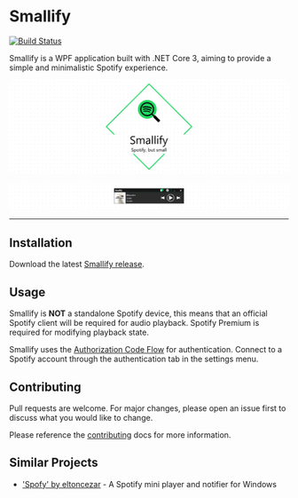 # Smallify

[![Build Status](https://nick-smirnoff.visualstudio.com/smallify/_apis/build/status/build/smallify-CI?branchName=master)](https://nick-smirnoff.visualstudio.com/smallify/_build/latest?definitionId=13?branchName=master)

Smallify is a WPF application built with .NET Core 3, aiming to provide a simple and minimalistic Spotify experience.

![Smallify](./docs/.assets/project-title.png)

![Smallify Screenshot](docs/.assets/smallify-screenshot.png)

---

## Installation

Download the latest [Smallify release](https://github.com/hypzeh/smallify/releases/latest).

## Usage

Smallify is **NOT** a standalone Spotify device, this means that an official Spotify client will be required for audio playback. Spotify Premium is required for modifying playback state.

Smallify uses the [Authorization Code Flow](https://developer.spotify.com/documentation/general/guides/authorization-guide/#authorization-code-flow) for authentication. Connect to a Spotify account through the authentication tab in the settings menu.

## Contributing

Pull requests are welcome. For major changes, please open an issue first to discuss what you would like to change.

Please reference the [contributing](docs/CONTRIBUTING.md) docs for more information.

## Similar Projects

- ['Spofy' by eltoncezar](https://github.com/eltoncezar/Spofy) - A Spotify mini player and notifier for Windows
